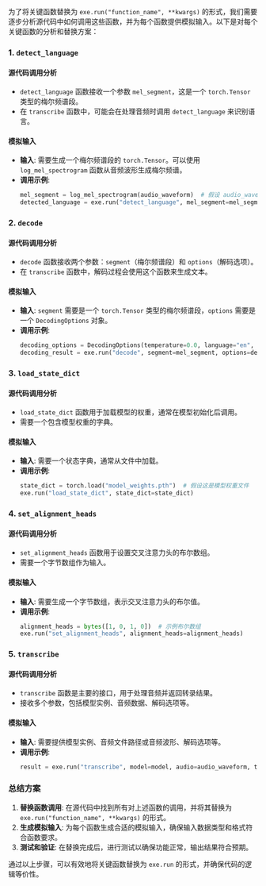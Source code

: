 为了将关键函数替换为 `exe.run("function_name", **kwargs)` 的形式，我们需要逐步分析源代码中如何调用这些函数，并为每个函数提供模拟输入。以下是对每个关键函数的分析和替换方案：

### 1. `detect_language`

#### 源代码调用分析
- `detect_language` 函数接收一个参数 `mel_segment`，这是一个 `torch.Tensor` 类型的梅尔频谱段。
- 在 `transcribe` 函数中，可能会在处理音频时调用 `detect_language` 来识别语言。

#### 模拟输入
- **输入**: 需要生成一个梅尔频谱段的 `torch.Tensor`。可以使用 `log_mel_spectrogram` 函数从音频波形生成梅尔频谱。
- **调用示例**: 
  ```python
  mel_segment = log_mel_spectrogram(audio_waveform)  # 假设 audio_waveform 是音频波形
  detected_language = exe.run("detect_language", mel_segment=mel_segment)
  ```

### 2. `decode`

#### 源代码调用分析
- `decode` 函数接收两个参数：`segment`（梅尔频谱段）和 `options`（解码选项）。
- 在 `transcribe` 函数中，解码过程会使用这个函数来生成文本。

#### 模拟输入
- **输入**: `segment` 需要是一个 `torch.Tensor` 类型的梅尔频谱段，`options` 需要是一个 `DecodingOptions` 对象。
- **调用示例**:
  ```python
  decoding_options = DecodingOptions(temperature=0.0, language="en", task="transcribe")  # 示例选项
  decoding_result = exe.run("decode", segment=mel_segment, options=decoding_options)
  ```

### 3. `load_state_dict`

#### 源代码调用分析
- `load_state_dict` 函数用于加载模型的权重，通常在模型初始化后调用。
- 需要一个包含模型权重的字典。

#### 模拟输入
- **输入**: 需要一个状态字典，通常从文件中加载。
- **调用示例**:
  ```python
  state_dict = torch.load("model_weights.pth")  # 假设这是模型权重文件
  exe.run("load_state_dict", state_dict=state_dict)
  ```

### 4. `set_alignment_heads`

#### 源代码调用分析
- `set_alignment_heads` 函数用于设置交叉注意力头的布尔数组。
- 需要一个字节数组作为输入。

#### 模拟输入
- **输入**: 需要生成一个字节数组，表示交叉注意力头的布尔值。
- **调用示例**:
  ```python
  alignment_heads = bytes([1, 0, 1, 0])  # 示例布尔数组
  exe.run("set_alignment_heads", alignment_heads=alignment_heads)
  ```

### 5. `transcribe`

#### 源代码调用分析
- `transcribe` 函数是主要的接口，用于处理音频并返回转录结果。
- 接收多个参数，包括模型实例、音频数据、解码选项等。

#### 模拟输入
- **输入**: 需要提供模型实例、音频文件路径或音频波形、解码选项等。
- **调用示例**:
  ```python
  result = exe.run("transcribe", model=model, audio=audio_waveform, temperature=0.0, verbose=True)
  ```

### 总结方案
1. **替换函数调用**: 在源代码中找到所有对上述函数的调用，并将其替换为 `exe.run("function_name", **kwargs)` 的形式。
2. **生成模拟输入**: 为每个函数生成合适的模拟输入，确保输入数据类型和格式符合函数要求。
3. **测试和验证**: 在替换完成后，进行测试以确保功能正常，输出结果符合预期。

通过以上步骤，可以有效地将关键函数替换为 `exe.run` 的形式，并确保代码的逻辑等价性。
